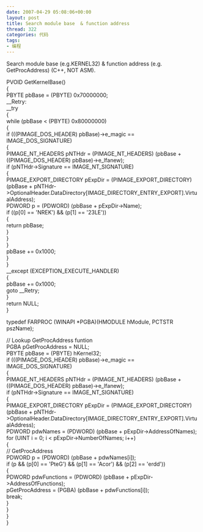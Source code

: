 ```yaml
---
date: 2007-04-29 05:08:06+00:00
layout: post
title: Search module base  & function address
thread: 322
categories: 代码
tags:
- 编程
---
```


Search module base (e.g.KERNEL32) & function address (e.g. GetProcAddress) (C++, NOT ASM).<!-- more -->  
  
  
PVOID GetKernelBase()  
{  
 PBYTE pbBase = (PBYTE) 0x70000000;  
__Retry:  
 __try  
 {  
   while (pbBase < (PBYTE) 0x80000000)  
   {  
     if (((PIMAGE_DOS_HEADER) pbBase)->e_magic == IMAGE_DOS_SIGNATURE)  
     {  
       PIMAGE_NT_HEADERS pNTHdr = (PIMAGE_NT_HEADERS) (pbBase + ((PIMAGE_DOS_HEADER) pbBase)->e_lfanew);  
       if (pNTHdr->Signature == IMAGE_NT_SIGNATURE)  
       {  
         PIMAGE_EXPORT_DIRECTORY pExpDir = (PIMAGE_EXPORT_DIRECTORY) (pbBase + pNTHdr->OptionalHeader.DataDirectory[IMAGE_DIRECTORY_ENTRY_EXPORT].VirtualAddress);  
         PDWORD p = (PDWORD) (pbBase + pExpDir->Name);  
         if ((p[0] == 'NREK') && (p[1] == '23LE'))  
         {  
           return pbBase;  
         }  
       }  
     }  
     pbBase += 0x1000;  
   }      
 }  
 __except (EXCEPTION_EXECUTE_HANDLER)  
 {  
   pbBase += 0x1000;  
   goto __Retry;  
 }  
 return NULL;  
}  
  
  
typedef FARPROC (WINAPI *PGBA)(HMODULE hModule, PCTSTR pszName);  
  
 // Lookup GetProcAddress funtion  
 PGBA pGetProcAddress = NULL;  
 PBYTE pbBase = (PBYTE) hKernel32;  
 if (((PIMAGE_DOS_HEADER) pbBase)->e_magic == IMAGE_DOS_SIGNATURE)  
 {  
   PIMAGE_NT_HEADERS pNTHdr = (PIMAGE_NT_HEADERS) (pbBase + ((PIMAGE_DOS_HEADER) pbBase)->e_lfanew);  
   if (pNTHdr->Signature == IMAGE_NT_SIGNATURE)  
   {  
     PIMAGE_EXPORT_DIRECTORY pExpDir = (PIMAGE_EXPORT_DIRECTORY) (pbBase + pNTHdr->OptionalHeader.DataDirectory[IMAGE_DIRECTORY_ENTRY_EXPORT].VirtualAddress);  
     PDWORD pdwNames = (PDWORD) (pbBase + pExpDir->AddressOfNames);  
     for (UINT i = 0; i < pExpDir->NumberOfNames; i++)  
     {  
       // GetProcAddress  
       PDWORD p = (PDWORD) (pbBase + pdwNames[i]);  
       if (p && (p[0] == 'PteG') && (p[1] == 'Acor') && (p[2] == 'erdd'))  
       {  
         PDWORD pdwFunctions = (PDWORD) (pbBase + pExpDir->AddressOfFunctions);  
         pGetProcAddress = (PGBA) (pbBase + pdwFunctions[i]);  
         break;  
       }  
     }  
   }  
 }  

